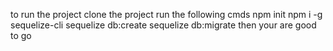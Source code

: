 to run the project
clone the project
run the following cmds
 npm init
 npm i -g sequelize-cli
sequelize db:create
sequelize db:migrate
then your are good to go

